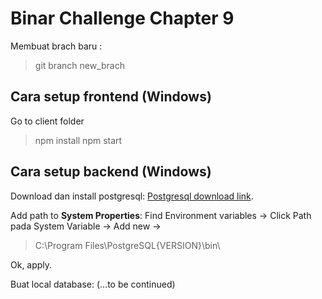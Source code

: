 # Binar Challenge Chapter 9

Membuat brach baru :
> git branch new_brach

## Cara setup frontend (Windows)
Go to client folder

> npm install
> npm start

## Cara setup backend (Windows)
Download dan install postgresql:
[Postgresql download link](https://www.enterprisedb.com/downloads/postgres-postgresql-downloads/).

Add path to **System Properties**:
Find Environment variables -> Click Path pada System Variable -> Add new ->
> C:\Program Files\PostgreSQL\{VERSION}\bin\

Ok, apply.

Buat local database:
(...to be continued)
